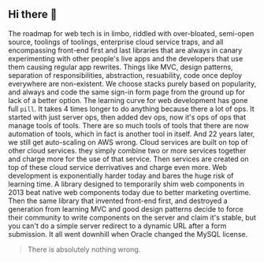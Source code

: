 ## Hi there 👋

The roadmap for web tech is in limbo, riddled with over-bloated, 
semi-open source, toolings of toolings, enterprise cloud service traps, 
and all encompassing front-end first and last libraries that are always 
in canary experimenting with other people's live apps and the developers 
that use them causing regular app rewrites. Things like MVC, design 
patterns, separation of responsibilities, abstraction, resuability, code 
once deploy everywhere are non-existent. We choose stacks purely based 
on popularity, and always and code the same sign-in form page from the 
ground up for lack of a better option. The learning curve for web 
development has gone full `pill`. It takes 4 times longer to do anything 
because there a lot of ops. It started with just server ops, then added 
dev ops, now it's ops of ops that manage tools of tools. There are so much
tools of tools that there are now automation of tools, which in fact is 
another tool in itself. And 22 years later, we still get auto-scaling 
on AWS wrong. Cloud services are built on top of other cloud services.
they simply combine two or more services together and charge more for 
the use of that service. Then services are created on top of these cloud 
service derrivatives and charge even more. Web development is 
exponentially harder today and bares the huge risk of learning time. A 
library designed to temporarily shim web components in 2013 beat native 
web components today due to better marketing overtime. Then the same 
library that invented front-end first, and destroyed a generation from 
learning MVC and good design patterns decide to force their community to 
write components on the server and claim it's stable, but you can't do a
simple server redirect to a dynamic URL after a form submission. It all
went downhill when Oracle changed the MySQL license.

> There is absolutely nothing wrong.